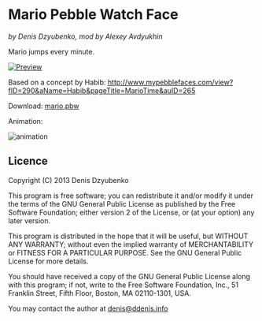 # Mario Pebble Watch Face
_by Denis Dzyubenko, mod by Alexey Avdyukhin_

Mario jumps every minute.

[![Preview](https://github.com/shadone/pebble-mario/raw/master/preview.png)](https://github.com/shadone/pebble-mario/raw/master/preview.png)

Based on a concept by Habib:
http://www.mypebblefaces.com/view?fID=290&aName=Habib&pageTitle=MarioTime&auID=265

Download: [mario.pbw](mario.pbw?raw=true)


Animation:

![animation](https://github.com/shadone/pebble-mario/raw/master/screencast.gif)


## Licence

Copyright (C) 2013 Denis Dzyubenko

This program is free software; you can redistribute it and/or
modify it under the terms of the GNU General Public License
as published by the Free Software Foundation; either version 2
of the License, or (at your option) any later version.

This program is distributed in the hope that it will be useful,
but WITHOUT ANY WARRANTY; without even the implied warranty of
MERCHANTABILITY or FITNESS FOR A PARTICULAR PURPOSE.  See the
GNU General Public License for more details.

You should have received a copy of the GNU General Public License
along with this program; if not, write to the Free Software
Foundation, Inc., 51 Franklin Street, Fifth Floor, Boston, MA  02110-1301, USA.

You may contact the author at denis@ddenis.info
